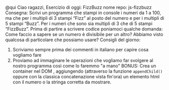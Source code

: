 @qui Ciao ragazzi,
Esercizio di oggi: FizzBuzz
nome repo: js-fizzbuzz
Consegna:
Scrivi un programma che stampi in console i numeri da 1 a 100,
ma che per i multipli di 3 stampi “Fizz” al posto del numero e per i multipli di 5 stampi “Buzz”.
Per i numeri che sono sia multipli di 3 che di 5 stampi “FizzBuzz”.
Prima di partire a scrivere codice poniamoci qualche domanda:
Come faccio a sapere se un numero è divisibile per un altro?
Abbiamo visto qualcosa di particolare che possiamo usare?
Consigli del giorno:
1. Scriviamo sempre prima dei commenti in italiano per capire cosa vogliamo fare
2. Proviamo ad immaginare le operazioni che vogliamo far svolgere al nostro programma così come lo faremmo "a mano"
BONUS:
Crea un container nel DOM , aggiungendo (attraverso la funzione `appendChild()` oppure con la classica concatenazione vista fin'ora) un elemento html con il numero o la stringa corretta da mostrare.




